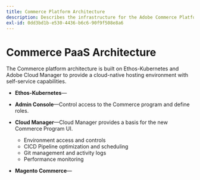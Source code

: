 ```yaml
---
title: Commerce Platform Architecture
description: Describes the infrastructure for the Adobe Commerce Platform solution.
exl-id: 0dd3bd1b-e530-4436-b6c6-90f9f508e8a6
---
```


# Commerce PaaS Architecture

The Commerce platform architecture is built on Ethos-Kubernetes and Adobe Cloud Manager to provide a cloud-native hosting environment with self-service capabilities.

- **Ethos-Kubernetes**—

- **Admin Console**—Control access to the Commerce program and define roles.

- **Cloud Manager**—Cloud Manager provides a basis for the new Commerce Program UI. 
  - Environment access and controls
  - CICD Pipeline optimization and scheduling
  - Git management and activity logs
  - Performance monitoring

- **Magento Commerce**—
